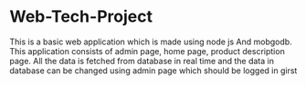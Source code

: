 # Web-Tech-Project

This is a basic web application which is made using node js 
And mobgodb. This application consists of admin page, home page, product description page.
All the data is fetched from database in real time and the data in database can be changed using admin page which should be logged in girst
